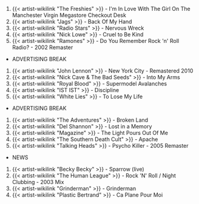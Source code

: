 1. {{< artist-wikilink "The Freshies" >}} - I'm In Love With The Girl On The Manchester Virgin Megastore Checkout Desk
2. {{< artist-wikilink "Jags" >}} - Back Of My Hand
3. {{< artist-wikilink "Radio Stars" >}} - Nervous Wreck
4. {{< artist-wikilink "Nick Lowe" >}} - Cruel to Be Kind
5. {{< artist-wikilink "Ramones" >}} - Do You Remember Rock 'n' Roll Radio? - 2002 Remaster

- ADVERTISING BREAK

1. {{< artist-wikilink "John Lennon" >}} - New York City - Remastered 2010
2. {{< artist-wikilink "Nick Cave & The Bad Seeds" >}} - Into My Arms
3. {{< artist-wikilink "Royal Blood" >}} - Supermodel Avalanches
4. {{< artist-wikilink "IST IST" >}} - Discipline
5. {{< artist-wikilink "White Lies" >}} - To Lose My Life

- ADVERTISING BREAK

1. {{< artist-wikilink "The Adventures" >}} - Broken Land
2. {{< artist-wikilink "Del Shannon" >}} - Lost in a Memory
3. {{< artist-wikilink "Magazine" >}} - The Light Pours Out Of Me
4. {{< artist-wikilink "The Southern Death Cult" >}} - Apache
5. {{< artist-wikilink "Talking Heads" >}} - Psycho Killer - 2005 Remaster

- NEWS

1. {{< artist-wikilink "Becky Becky" >}} - Sparrow (live)
2. {{< artist-wikilink "The Human League" >}} - Rock 'N' Roll / Night Clubbing - 2003 Mix
3. {{< artist-wikilink "Grinderman" >}} - Grinderman
4. {{< artist-wikilink "Plastic Bertrand" >}} - Ca Plane Pour Moi
